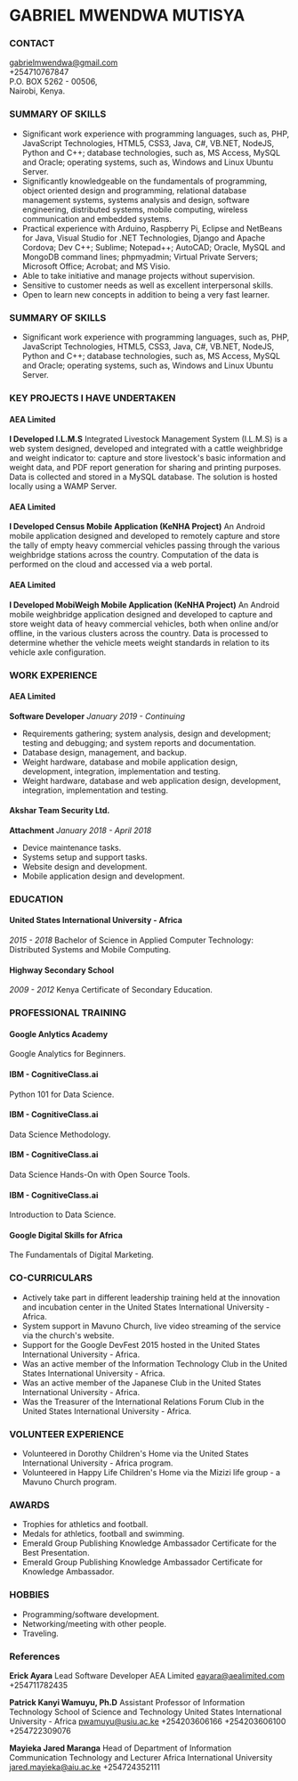 # GABRIEL MWENDWA MUTISYA
### CONTACT
gabrielmwendwa@gmail.com\
+254710767847\
P.O. BOX 5262 - 00506,\
Nairobi, Kenya.

### SUMMARY OF SKILLS
* Significant work experience with programming languages, such as, PHP, JavaScript Technologies, HTML5, CSS3, Java, C#, VB.NET, NodeJS, Python and C++; database technologies, such as, MS Access, MySQL and Oracle; operating systems, such as, Windows and Linux Ubuntu Server.
* Significantly knowledgeable on the fundamentals of programming, object oriented design and programming, relational database management systems, systems analysis and design, software engineering, distributed systems, mobile computing, wireless communication and embedded systems.
* Practical experience with Arduino, Raspberry Pi, Eclipse and NetBeans for Java, Visual Studio for .NET Technologies, Django and Apache Cordova; Dev C++; Sublime; Notepad++; AutoCAD; Oracle, MySQL and MongoDB command lines; phpmyadmin; Virtual Private Servers; Microsoft Office; Acrobat; and MS Visio.
* Able to take initiative and manage projects without supervision.
* Sensitive to customer needs as well as excellent interpersonal skills.
* Open to learn new concepts in addition to being a very fast learner.

### SUMMARY OF SKILLS
* Significant work experience with programming languages, such as, PHP, JavaScript Technologies, HTML5, CSS3, Java, C#, VB.NET, NodeJS, Python and C++; database technologies, such as, MS Access, MySQL and Oracle; operating systems, such as, Windows and Linux Ubuntu Server.


### KEY PROJECTS I HAVE UNDERTAKEN
#### AEA Limited
**I Developed I.L.M.S**
Integrated Livestock Management System (I.L.M.S) is a web system designed, developed and integrated with a cattle weighbridge and weight indicator to: capture and store livestock's basic information and weight data, and PDF report generation for sharing and printing purposes. Data is collected and stored in a MySQL database. The solution is hosted locally using a WAMP Server.
#### AEA Limited
**I Developed Census Mobile Application (KeNHA Project)**
An Android mobile application designed and developed to remotely capture and store the tally of empty heavy commercial vehicles passing through the various weighbridge stations across the country. Computation of the data is performed on the cloud and accessed via a web portal.
#### AEA Limited
**I Developed MobiWeigh Mobile Application (KeNHA Project)**
An Android mobile weighbridge application designed and developed to capture and store weight data of heavy commercial vehicles, both when online and/or offline, in the various clusters across the country. Data is processed to determine whether the vehicle meets weight standards in relation to its vehicle axle configuration.

### WORK EXPERIENCE
#### AEA Limited
**Software Developer**
*January 2019 - Continuing*
* Requirements gathering; system analysis, design and development; testing and debugging; and system reports and documentation.
* Database design, management, and backup.
* Weight hardware, database and mobile application design, development, integration, implementation and testing.
* Weight hardware, database and web application design, development, integration, implementation and testing.
#### Akshar Team Security Ltd.
**Attachment**
*January 2018 - April 2018*
* Device maintenance tasks.
* Systems setup and support tasks.
* Website design and development.
* Mobile application design and development.

### EDUCATION
#### United States International University - Africa
*2015 - 2018*
Bachelor of Science in Applied Computer Technology: Distributed Systems and Mobile Computing.
#### Highway Secondary School
*2009 - 2012*
Kenya Certificate of Secondary Education.

### PROFESSIONAL TRAINING
#### Google Anlytics Academy
Google Analytics for Beginners.
#### IBM - CognitiveClass.ai
Python 101 for Data Science.
#### IBM - CognitiveClass.ai
Data Science Methodology.
#### IBM - CognitiveClass.ai
Data Science Hands-On with Open Source Tools.
#### IBM - CognitiveClass.ai
Introduction to Data Science.
#### Google Digital Skills for Africa
The Fundamentals of Digital Marketing.

### CO-CURRICULARS
* Actively take part in different leadership training held at the innovation and incubation center in the United States International University - Africa.
* System support in Mavuno Church, live video streaming of the service via the church's website.
* Support for the Google DevFest 2015 hosted in the United States International University - Africa.
* Was an active member of the Information Technology Club in the United States International University - Africa.
* Was an active member of the Japanese Club in the United States International University - Africa.
* Was the Treasurer of the International Relations Forum Club in the United States International University - Africa.

### VOLUNTEER EXPERIENCE
* Volunteered in Dorothy Children's Home via the United States International University - Africa program.
* Volunteered in Happy Life Children's Home via the Mizizi life group - a Mavuno Church program.

### AWARDS
* Trophies for athletics and football.
* Medals for athletics, football and swimming. 
* Emerald Group Publishing Knowledge Ambassador Certificate for the Best Presentation.
* Emerald Group Publishing Knowledge Ambassador Certificate for Knowledge Ambassador.

### HOBBIES
* Programming/software development.
* Networking/meeting with other people.
* Traveling.

### References
**Erick Ayara**
Lead Software Developer
AEA Limited
eayara@aealimited.com
+254711782435

**Patrick Kanyi Wamuyu, Ph.D**
Assistant Professor of Information Technology School of Science and Technology
United States International University - Africa
pwamuyu@usiu.ac.ke
+254203606166
+254203606100
+254722309076

**Mayieka Jared Maranga**
Head of Department of Information Communication Technology and Lecturer
Africa International University
jared.mayieka@aiu.ac.ke
+254724352111